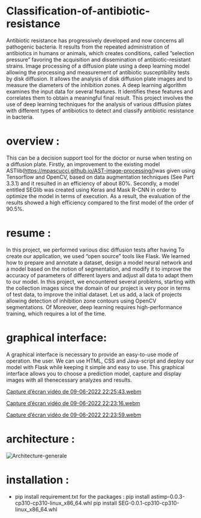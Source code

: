 # Classification-of-antibiotic-resistance

Antibiotic resistance has progressively developed and now concerns all pathogenic
bacteria. It results from the repeated administration of antibiotics in humans or animals,
which creates conditions, called ”selection pressure” favoring the acquisition and dissemination of antibiotic-resistant strains.
Image processing of a diffusion plate using a deep learning model allowing the processing
and measurement of antibiotic susceptibility tests by disk diffusion. It allows the analysis
of disk diffusion plate images and to measure the diameters of the inhibition zones. A
deep learning algorithm examines the input data for several features.
It identifies these features and correlates them to obtain a meaningful final result. This
project involves the use of deep learning techniques for the analysis of various diffusion
plates with different types of antibiotics to detect and classify antibiotic resistance in
bacteria.

# overview :

This can be a decision support tool for the doctor or nurse when testing on a diffusion
plate. Firstly, an improvement to the existing model ASTlib(https://mpascucci.github.io/AST-image-processing/)was given using Tensorflow
and OpenCV, based on data augmentation techniques (See Part 3.3.1) and it resulted in
an efficiency of about 80%. Secondly, a model entitled SEGlib was created using Keras
and Mask R-CNN in order to optimize the model in terms of execution. As a result, the
evaluation of the results showed a high efficiency compared to the first model of the order
of 90.5%.

# resume :

In this project, we performed various disc diffusion tests after having
To create our application, we used “open source” tools like Flask. We
learned how to prepare and annotate a dataset, design a model
neural network and a model based on the notion of segmentation, and modify it to
improve the accuracy of parameters of different layers and adjust all data
to adapt them to our model.
In this project, we encountered several problems, starting with the collection
images since the domain of our project is very poor in terms of test data,
to improve the initial dataset. Let us add, a lack of projects allowing
detection of inhibition zone contours using OpenCV segmentations. Of
Moreover, deep learning requires high-performance training, which requires
a lot of the time.

# graphical interface:

A graphical interface is necessary to provide an easy-to-use mode of operation.
the user. We can use HTML, CSS and Java-script and deploy our model
with Flask while keeping it simple and easy to use. This graphical interface
allows you to choose a prediction model, capture and display images with all thenecessary analyzes and results.

[Capture d’écran vidéo de 09-06-2022 22:25:43.webm](https://user-images.githubusercontent.com/83811606/182249823-1d2ed317-2dc9-4c10-aa60-4a5dc501cd04.webm)

[Capture d’écran vidéo de 09-06-2022 22:23:16.webm](https://user-images.githubusercontent.com/83811606/182249778-aaa11745-52aa-425b-98d8-1f5b67d98e42.webm)

[Capture d’écran vidéo de 09-06-2022 22:23:59.webm](https://user-images.githubusercontent.com/83811606/182249803-a9d2a48f-dd1b-4abb-bdb6-11fb025bc33f.webm)

# architecture :
![Architecture-generale](https://user-images.githubusercontent.com/83811606/182250528-01caa1ac-59df-464f-b3ae-3582e27f2bcc.png)

# installation :

* pip install requirement.txt
for the packages :
pip install astimp-0.0.3-cp310-cp310-linux_x86_64.whl
pip install SEG-0.0.1-cp310-cp310-linux_x86_64.whl
